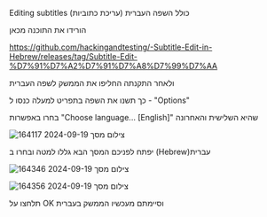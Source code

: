 Editing subtitles (עריכת כתוביות)
כולל השפה העברית 

הורידו את התוכנה מכאן

https://github.com/hackingandtesting/-Subtitle-Edit-in-Hebrew/releases/tag/Subtitle-Edit-%D7%91%D7%A2%D7%91%D7%A8%D7%99%D7%AA

ולאחר התקנתה החליפו את הממשק לשפה העברית

כך תשנו את השפה בתפריט למעלה כנסו ל - "Options"

בחרו באפשרות "Choose language... [English]" שהיא השלישית והאחרונה

![צילום מסך 2024-09-19 164117](https://github.com/user-attachments/assets/c18e783d-c074-4424-86a2-1eda72926e0d)

יפתח לפניכם המסך הבא
גללו למטה ובחרו ב (Hebrew)עברית

![צילום מסך 2024-09-19 164346](https://github.com/user-attachments/assets/f1278e71-31de-4289-919a-7588c39d256b)

![צילום מסך 2024-09-19 164356](https://github.com/user-attachments/assets/ce7c9d98-a7f6-4091-b66c-9b50704d34c5)

תלחצו על OK וסיימתם מעכשיו הממשק בעברית


